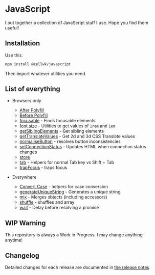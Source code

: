 # JavaScript

I put together a collection of JavaScript stuff I use. Hope you find them useful!

## Installation

Use this:

```bash
npm install @zellwk/javascript
```

Then import whatever utilities you need.

## List of everything

- Browsers only
  - [After Polyfill](./polyfills/after.js)
  - [Before Polyfill](./polyfills/before.js)
  - [focusable](./focusable/) - Finds focusable elements
  - [font size](font-size/font-size.js) - Utilities to get values of `1rem` and `1em`
  - [getSiblingElements](./get-sibling-elements/get-sibling-elements.js) - Get sibling elements
  - [getTranslateValues](./get-translate-values) - Get 2d and 3d CSS Translate values
  - [normaliseButton](./normalize-button/normalize-button.js) - resolves button inconsistencies
  - [setConnectionStatus](./set-connection-status/set-connection-status.js) - Updates HTML when connection status changes
  - [store](./store/store.js)
  - [tab](./tab/tab.js) - Helpers for normal Tab key vs Shift + Tab
  - [trapFocus](./trap-focus/trap-focus.js) - traps focus

- Everywhere
  - [Convert Case](./convert-case/) - helpers for case conversion
  - [generateUniqueString](./generate-unique-string/generate-unique-string.js) - Generates a unique string
  - [mix](./mix/) - Merges objects (including accessors)
  - [shuffle](./shuffle/shuffle.js) - shuffles and array
  - [wait](./wait/wait.js) - Delay before resolving a promise

## WIP Warning

This repository is always a Work in Progress. I may change anything anytime!

## Changelog

Detailed changes for each release are documented in [the release notes](https://github.com/zellwk/javascript/releases).


